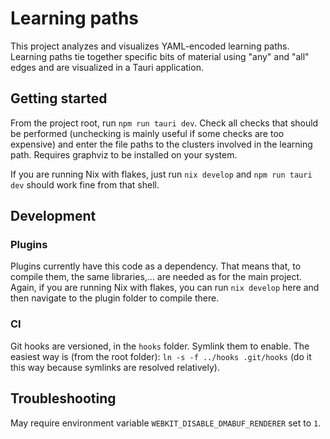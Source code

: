 # Learning paths
This project analyzes and visualizes YAML-encoded learning paths. Learning paths tie together specific bits of material using "any" and "all" edges and are visualized in a Tauri application.

## Getting started
From the project root, run `npm run tauri dev`.
Check all checks that should be performed (unchecking is mainly useful if some checks are too expensive) and enter the file paths to the clusters involved in the learning path.
Requires graphviz to be installed on your system.

If you are running Nix with flakes, just run `nix develop` and `npm run tauri dev` should work fine from that shell.

## Development

### Plugins
Plugins currently have this code as a dependency.
That means that, to compile them, the same libraries,... are needed as for the main project.
Again, if you are running Nix with flakes, you can run `nix develop` here and then navigate to the plugin folder to compile there.

### CI
Git hooks are versioned, in the `hooks` folder.
Symlink them to enable.
The easiest way is (from the root folder): `ln -s -f ../hooks .git/hooks` (do it this way because symlinks are resolved relatively).

## Troubleshooting
May require environment variable `WEBKIT_DISABLE_DMABUF_RENDERER` set to `1`.
